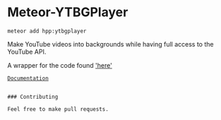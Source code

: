 Meteor-YTBGPlayer
=========================

`meteor add hpp:ytbgplayer`

Make YouTube videos into backgrounds while having full access to the YouTube API.

A wrapper for the code found ['here'](https://github.com/rochestb/jQuery.YoutubeBackground)

[`Documentation`](http://rochestb.github.io/jQuery.YoutubeBackground)
```

### Contributing

Feel free to make pull requests. 